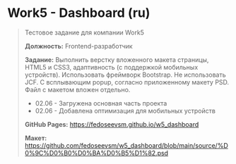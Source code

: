 # Work5 - Dashboard (ru)

> Тестовое задание для компании Work5
>
> **Должность:**
> Frontend-разработчик
>
> **Задание:**
> Выполнить верстку вложенного макета страницы, HTML5 и CSS3, адаптивность (с поддержкой мобильных устройств). Использовать фреймворк Bootstrap. Не использовать JCF. С всплывающим popup, согласно приложенному макету PSD. Файл с макетом вложен отдельно.
>
> - 02.06 - Загружена основная часть проекта
> - 02.06 - Добавлена оптимизация для мобильных устройств
>
> **GitHub Pages:** https://fedoseevsm.github.io/w5_dashboard
>
> **Макет:** https://github.com/fedoseevsm/w5_dashboard/blob/main/source/%D0%9C%D0%B0%D0%BA%D0%B5%D1%82.psd
